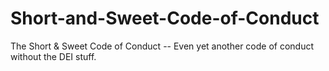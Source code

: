 # Short-and-Sweet-Code-of-Conduct
The Short &amp; Sweet Code of Conduct -- Even yet another code of conduct without the DEI stuff.
